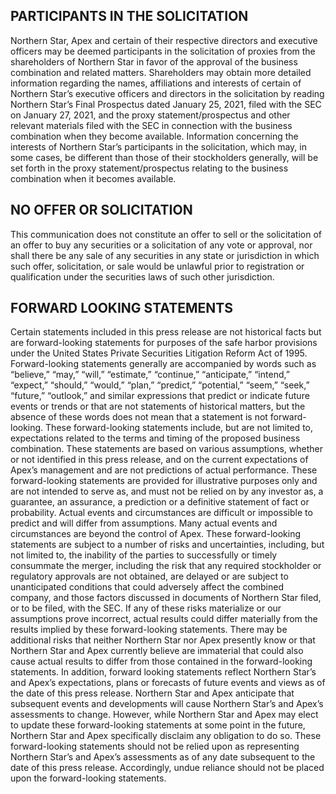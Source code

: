 ## PARTICIPANTS IN THE SOLICITATION

Northern Star, Apex and certain of their respective directors and executive officers may be deemed participants in the solicitation of proxies from the shareholders of Northern Star in favor of the approval of the business combination and related matters. Shareholders may obtain more detailed information regarding the names, affiliations and interests of certain of Northern Star’s executive officers and directors in the solicitation by reading Northern Star’s Final Prospectus dated January 25, 2021, filed with the SEC on January 27, 2021, and the proxy statement/prospectus and other relevant materials filed with the SEC in connection with the business combination when they become available. Information concerning the interests of Northern Star’s participants in the solicitation, which may, in some cases, be different than those of their stockholders generally, will be set forth in the proxy statement/prospectus relating to the business combination when it becomes available.

## NO OFFER OR SOLICITATION

This communication does not constitute an offer to sell or the solicitation of an offer to buy any securities or a solicitation of any vote or approval, nor shall there be any sale of any securities in any state or jurisdiction in which such offer, solicitation, or sale would be unlawful prior to registration or qualification under the securities laws of such other jurisdiction.

## FORWARD LOOKING STATEMENTS

Certain statements included in this press release are not historical facts but are forward-looking statements for purposes of the safe harbor provisions under the United States Private Securities Litigation Reform Act of 1995. Forward-looking statements generally are accompanied by words such as “believe,” “may,” “will,” “estimate,” “continue,” “anticipate,” “intend,” “expect,” “should,” “would,” “plan,” “predict,” “potential,” “seem,” “seek,” “future,” “outlook,” and similar expressions that predict or indicate future events or trends or that are not statements of historical matters, but the absence of these words does not mean that a statement is not forward-looking. These forward-looking statements include, but are not limited to, expectations related to the terms and timing of the proposed business combination. These statements are based on various assumptions, whether or not identified in this press release, and on the current expectations of Apex’s management and are not predictions of actual performance. These forward-looking statements are provided for illustrative purposes only and are not intended to serve as, and must not be relied on by any investor as, a guarantee, an assurance, a prediction or a definitive statement of fact or probability. Actual events and circumstances are difficult or impossible to predict and will differ from assumptions. Many actual events and circumstances are beyond the control of Apex. These forward-looking statements are subject to a number of risks and uncertainties, including, but not limited to, the inability of the parties to successfully or timely consummate the merger, including the risk that any required stockholder or regulatory approvals are not obtained, are delayed or are subject to unanticipated conditions that could adversely affect the combined company, and those factors discussed in documents of Northern Star filed, or to be filed, with the SEC. If any of these risks materialize or our assumptions prove incorrect, actual results could differ materially from the results implied by these forward-looking statements. There may be additional risks that neither Northern Star nor Apex presently know or that Northern Star and Apex currently believe are immaterial that could also cause actual results to differ from those contained in the forward-looking statements. In addition, forward looking statements reflect Northern Star’s and Apex’s expectations, plans or forecasts of future events and views as of the date of this press release. Northern Star and Apex anticipate that subsequent events and developments will cause Northern Star’s and Apex’s assessments to change. However, while Northern Star and Apex may elect to update these forward-looking statements at some point in the future, Northern Star and Apex specifically disclaim any obligation to do so. These forward-looking statements should not be relied upon as representing Northern Star’s and Apex’s assessments as of any date subsequent to the date of this press release. Accordingly, undue reliance should not be placed upon the forward-looking statements.
